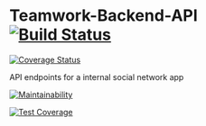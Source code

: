 # Teamwork-Backend-API [![Build Status](https://travis-ci.com/ipkiruiYegon/Teamwork-Backend-API.svg?branch=master)](https://travis-ci.com/ipkiruiYegon/Teamwork-Backend-API)
[![Coverage Status](https://coveralls.io/repos/github/ipkiruiYegon/Teamwork-Backend-API/badge.svg?branch=master)](https://coveralls.io/github/ipkiruiYegon/Teamwork-Backend-API?branch=master)


API endpoints for a internal social network app 

[![Maintainability](https://api.codeclimate.com/v1/badges/057f0d7506ae16b7cefe/maintainability)](https://codeclimate.com/github/ipkiruiYegon/Teamwork-Backend-API/maintainability)

[![Test Coverage](https://api.codeclimate.com/v1/badges/057f0d7506ae16b7cefe/test_coverage)](https://codeclimate.com/github/ipkiruiYegon/Teamwork-Backend-API/test_coverage)
